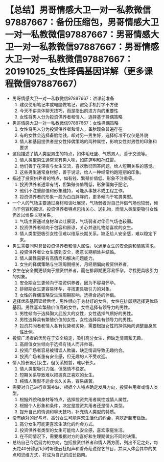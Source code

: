 # 【总结】男哥情感大卫一对一私教微信97887667：备份压缩包，男哥情感大卫一对一私教微信97887667：男哥情感大卫一对一私教微信97887667：男哥情感大卫一对一私教微信97887667：20191025_女性择偶基因详解（更多课程微信97887667）

-   男哥情感大卫一对一私教微信97887667：讲课前准备
    1.  建议使用笔记本或电脑做笔记，避免手机打字不方便
    2.  今天不讲具体聊天技巧，而是指出前进方向的重要性
    3.  女性将男人分为投资供养者和情人，选择基于择偶策略
-   男哥情感大卫一对一私教微信97887667：女性择偶策略
    1.  女性将男人分为投资供养者和情人，备胎现象普遍存在
    2.  有的女性会选择备胎给钱，却对另一男生好，选择标准不仅仅是外貌
    3.  情人和基因提供者是女性择偶策略的两种属性，影响女性对男性的印象和要求
-   这段描述了情人类型男生的特点，如体毛旺盛、气质男人、善于交流等。
    1.  情人类型男生通常具有男人味，如陈道明和孙红雷。
    2.  他们善于在深夜与女生交流，喜欢敷衍回答问题，给人短期关系的感觉。
    3.  这些男生通常身材好，善于说话，给人一种经常约跑短期的印象。
-   描述了投资供养者的特点，如有钱、繁殖价值低、形象不注重等。
    1.  投资供养者通常有钱，但繁殖价值稍低，形象偏向于肥宅。
    2.  他们不注重颜值和形象维持，可能从事技术或工程工作。
    3.  投资供养者的形象一般为白白胖胖的，更多倾向于宅男类型。
-   一个人的气场主要通过身材和谈吐展现，气场弱者对自己伴侣气场也较弱，倾向于包容和原谅。投资供养者特点包括关心、送礼物，而情人类型更吸引女性但难以维系长期关系。
    1.  气场主要通过身材和谈吐展现，气场弱者对伴侣气场也较弱。
    2.  投资供养者倾向于包容和原谅，关心并送礼物给喜欢的女生。
    3.  情人类型更吸引女性但难以维系长期关系，缺乏给人安全感，难以稳定下来。
-   男生需要同时具备投资供养者和情人属性，以满足女生的安全感和情感需求。
    1.  投资供养者让女生感到安全，愿意长期相处并结婚。
    2.  情人属性需要有高情商和解决问题能力。
    3.  女生的择偶策略与生理周期相关，月经期偏向投资供养者。
-   女生在安全期更倾向于投资供养者，而在排卵期更容易怀孕，寻找更具吸引力的对象。
    1.  安全期女生更倾向于投资供养者，因为不容易怀孕。
    2.  排卵期女生更容易怀孕，寻找更具吸引力的对象。
    3.  女性的择偶策略受生理周期影响，选择合适的伴侣。
-   选择优质基因延续后代，男性倾向于身材好的女性，女性在排卵期选择更优质基因。男性喜欢繁殖价值高的女性，女性选择有领导力的男性。
    1.  男性倾向于选择胸大屁股大的女性，女性选择气质好的男性。
    2.  男性选择具有繁殖价值的女性，女性选择具有领导力的男性。
    3.  投资共同者和情人各有优势和劣势，需要根据女性的择偶倾向调整自身属性比例。
-   投资广场者的优势在于安全稳定，吸引高分女生，但缺乏情调和无趣。
    1.  高颜值女生倾向于选择有钱人而非帅哥。
    2.  投资广场者容易被错误人欺骗，缺乏情调导致无趣约会。
    3.  投资广场者虽有安全感，但无趣的人不受欢迎。
-   情人擅长吸引女生，但关系短暂，难以长久。
    1.  情人类型吸引力强，但感情不稳定。
    2.  短期关系导致难以把握真正喜欢的女生。
    3.  纯情人类型不适合长久关系，容易痛苦。
-   需要对自己进行查漏补缺，根据个人特点确定发展方向，投资共用者或情人类型。
    1.  根据外貌和身材等特点，选择投资共用者属性或情人属性。
    2.  根据个人形象和条件，决定是投资共用者还是情人类型。
    3.  提升自己的情调和聊天技巧，补充情人类型的特质。
-   没有绝对的好与坏，高分女生可能喜欢生活化的约会，喜欢逛超市做饭。
    1.  高分女生可能更喜欢生活化的约会方式。
    2.  投资供养者类型的女生可能给人安全感，喜欢家庭生活。
    3.  在不同情况下，需要根据对方的喜好和生理期做出不同的决策。
-   总结自己今后努力的方向，包括投资供养者和情人两方面，列出不足之处，每天花40分钟到1小时听德云社相声和看奇葩说综艺节目，并深入体会其中的笑点和思维方式，将成为自己的成长指南。